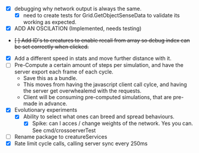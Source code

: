- [x] debugging why network output is always the same. 
    - [x] need to create tests for Grid.GetObjectSenseData to validate its working as expected. 
- [x] ADD AN OSCILATION (Implemented, needs testing)
- ~~[ ] Add ID's to creatures to enable recall from array so debug index can be set correctly when clicked.~~
- [X] Add a different speed in stats and move further distance with it. 
- [ ] Pre-Compute a certain amount of steps per simulation, and have the server export each frame of each cycle.
    - Save this as a bundle.
    - This moves from having the javascript client call cylce, and having the server get overwhealemd with the requests.
    - Client will be consuming pre-computed simulations, that are pre-made in advance. 
- [X] Evolutionary experiments 
    - [X] Ability to select what ones can breed and spread behaviours. 
        - [X] Spike: can I acces / change weights of the network.
            Yes you can. See cmd/crossoerverTest
- [ ] Rename package to creatureServices
- [X] Rate limit cycle calls, calling server sync every 250ms